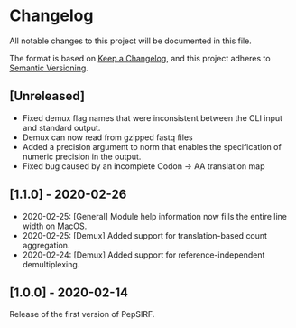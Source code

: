 # Changelog
All notable changes to this project will be documented in this file.

The format is based on [Keep a Changelog](https://keepachangelog.com/en/1.0.0/),
and this project adheres to [Semantic Versioning](https://semver.org/spec/v2.0.0.html).

## [Unreleased]
- Fixed demux flag names that were inconsistent between the CLI input and standard output.
- Demux can now read from gzipped fastq files
- Added a precision argument to norm that enables the specification of numeric precision in the output.
- Fixed bug caused by an incomplete Codon -> AA translation map

## [1.1.0] - 2020-02-26
- 2020-02-25: [General] Module help information now fills the entire line width on MacOS.
- 2020-02-25: [Demux] Added support for translation-based count aggregation.
- 2020-02-24: [Demux] Added support for reference-independent demultiplexing.
## [1.0.0] - 2020-02-14
Release of the first version of PepSIRF.
